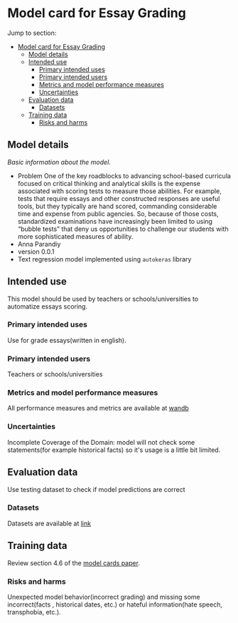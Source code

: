 # Model card for Essay Grading

Jump to section:

- [Model card for Essay Grading](#model-card-for-essay-grading)
  - [Model details](#model-details)
  - [Intended use](#intended-use)
    - [Primary intended uses](#primary-intended-uses)
    - [Primary intended users](#primary-intended-users)
    - [Metrics and model performance measures](#metrics-and-model-performance-measures)
    - [Uncertainties](#uncertainties)
  - [Evaluation data](#evaluation-data)
    - [Datasets](#datasets)
  - [Training data](#training-data)
    - [Risks and harms](#risks-and-harms)

## Model details
_Basic information about the model._

- Problem One of the key roadblocks to advancing school-based curricula focused on critical thinking and analytical skills is the expense associated with scoring tests to measure those abilities.  For example, tests that require essays and other constructed responses are useful tools, but they typically are hand scored, commanding considerable time and expense from public agencies.  So, because of those costs, standardized examinations have increasingly been limited to using “bubble tests” that deny us opportunities to challenge our students with more sophisticated measures of ability.  
- Anna Parandiy
- version 0.0.1
- Text regression model implemented using `autokeras` library

## Intended use

This model should be used by teachers or schools/universities to automatize essays scoring.

### Primary intended uses

Use for grade essays(written in english).

### Primary intended users
Teachers or schools/universities

### Metrics and model performance measures
All performance measures and metrics are available at [wandb](https://wandb.ai/securims/ml-in-prod/reports/Model-report--VmlldzoyNzE5MDI1)


### Uncertainties
Incomplete Coverage of the Domain: model will not check some statements(for example historical facts) so it's usage is a little bit limited.

## Evaluation data

Use testing dataset to check if model predictions are correct

### Datasets
Datasets are available at [link](https://www.kaggle.com/c/asap-aes/data)


## Training data

Review section 4.6 of the [model cards paper](https://arxiv.org/abs/1810.03993).


### Risks and harms
Unexpected model behavior(incorrect grading) and missing some incorrect(facts , historical dates, etc.) or hateful information(hate speech, transphobia, etc.).

